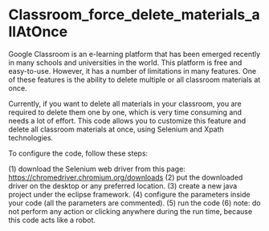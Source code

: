# Classroom_force_delete_materials_allAtOnce
Google Classroom is an e-learning platform that has been emerged recently in many schools and universities in the world. This platform is free and easy-to-use. However, it has a number of limitations in many features. One of these features is the ability to delete multiple or all classroom materials at once.

Currently, if you want to delete all materials in your classroom, you are required to delete them one by one, which is very time consuming and needs a lot of effort. This code allows you to customize this feature and delete all classroom materials at once, using Selenium and Xpath technologies.

To configure the code, follow these steps:

(1) download the Selenium web driver from this page: https://chromedriver.chromium.org/downloads 
(2) put the downloaded driver on the desktop or any preferred location. 
(3) create a new java project under the eclipse framework. 
(4) configure the parameters inside your code (all the parameters are commented). 
(5) run the code 
(6) note: do not perform any action or clicking anywhere during the run time, because this code acts like a robot.
